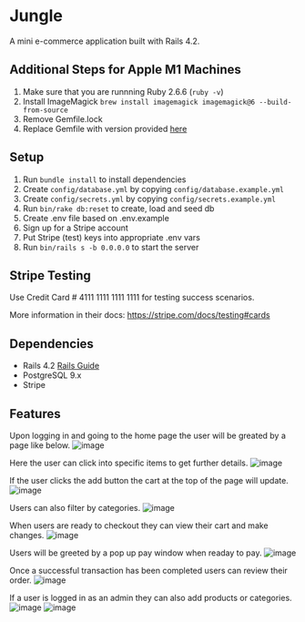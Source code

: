 # Jungle

A mini e-commerce application built with Rails 4.2.

## Additional Steps for Apple M1 Machines

1. Make sure that you are runnning Ruby 2.6.6 (`ruby -v`)
1. Install ImageMagick `brew install imagemagick imagemagick@6 --build-from-source`
2. Remove Gemfile.lock
3. Replace Gemfile with version provided [here](https://gist.githubusercontent.com/FrancisBourgouin/831795ae12c4704687a0c2496d91a727/raw/ce8e2104f725f43e56650d404169c7b11c33a5c5/Gemfile)

## Setup

1. Run `bundle install` to install dependencies
2. Create `config/database.yml` by copying `config/database.example.yml`
3. Create `config/secrets.yml` by copying `config/secrets.example.yml`
4. Run `bin/rake db:reset` to create, load and seed db
5. Create .env file based on .env.example
6. Sign up for a Stripe account
7. Put Stripe (test) keys into appropriate .env vars
8. Run `bin/rails s -b 0.0.0.0` to start the server

## Stripe Testing

Use Credit Card # 4111 1111 1111 1111 for testing success scenarios.

More information in their docs: <https://stripe.com/docs/testing#cards>

## Dependencies

* Rails 4.2 [Rails Guide](http://guides.rubyonrails.org/v4.2/)
* PostgreSQL 9.x
* Stripe

## Features
Upon logging in and going to the home page the user will be greated by a page like below.
![image](https://user-images.githubusercontent.com/95982839/163188445-67b5a6e0-2b2c-4878-81dc-ae9aebf9eb7e.png)

Here the user can click into specific items to get further details.
![image](https://user-images.githubusercontent.com/95982839/163188816-f5227298-1c44-4453-84c9-37b1e30bffcb.png)

If the user clicks the add button the cart at the top of the page will update. 
![image](https://user-images.githubusercontent.com/95982839/163189453-e06d8b48-ce75-4c36-9587-f62050c6b967.png)

Users can also filter by categories.
![image](https://user-images.githubusercontent.com/95982839/163189601-176839a1-7ad6-4d36-8bf0-3d73c188bfed.png)

When users are ready to checkout they can view their cart and make changes.
![image](https://user-images.githubusercontent.com/95982839/163189716-9d1bde6a-af69-4be1-9c15-28729492dc81.png)

Users will be greeted by a pop up pay window when readay to pay.
![image](https://user-images.githubusercontent.com/95982839/163189819-ad74f0fe-7091-4119-951b-3cdb53f18cbc.png)

Once a successful transaction has been completed users can review their order.
![image](https://user-images.githubusercontent.com/95982839/163189983-6a07075e-6ee3-4c85-b27a-776dce3bb0e9.png)

If a user is logged in as an admin they can also add products or categories.
![image](https://user-images.githubusercontent.com/95982839/163190933-546cde64-3a54-4435-9dd6-053d75f966cf.png)
![image](https://user-images.githubusercontent.com/95982839/163191061-7f6fe07e-c155-4718-877f-3fd21b04dd7b.png)
